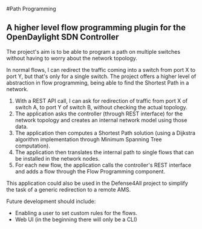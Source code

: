 #Path Programming
## A higher level flow programming plugin for the OpenDaylight SDN Controller

The project's aim is to be able to program a path on multiple switches without having to worry about the network topology.

In normal flows, I can redirect the traffic coming into a switch from port X to port Y, but that's only for a single switch.
The project offers a higher level of abstraction in flow programming, being able to find the Shortest Path in a network.

1. With a REST API call, I can ask for redirection of traffic from port X of switch A, to port Y of switch B, without checking the actual topology.
2. The application asks the controller (through REST interface) for the network topology and creates an internal network model using those data.
3. The application then computes a Shortest Path solution (using a Dijkstra algorithm implementation through Minimum Spanning Tree computation).
4. The application then translates the internal path to single flows that can be installed in the network nodes.
5. For each new flow, the application calls the controller's REST interface and adds a flow through the Flow Programming component.

This application could also be used in the Defense4All project to simplify the task of a generic redirection to a remote AMS.

Future development should include:
- Enabling a user to set custom rules for the flows.
- Web UI (in the beginning there will only be a CLI)
